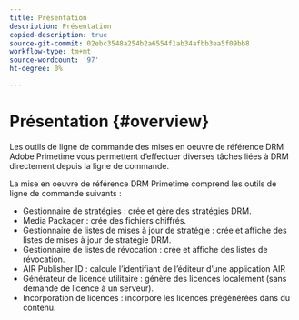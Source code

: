 ```yaml
---
title: Présentation
description: Présentation
copied-description: true
source-git-commit: 02ebc3548a254b2a6554f1ab34afbb3ea5f09bb8
workflow-type: tm+mt
source-wordcount: '97'
ht-degree: 0%

---
```


# Présentation {#overview}

Les outils de ligne de commande des mises en oeuvre de référence DRM Adobe Primetime vous permettent d’effectuer diverses tâches liées à DRM directement depuis la ligne de commande.

La mise en oeuvre de référence DRM Primetime comprend les outils de ligne de commande suivants :

* Gestionnaire de stratégies : crée et gère des stratégies DRM.
* Media Packager : crée des fichiers chiffrés.
* Gestionnaire de listes de mises à jour de stratégie : crée et affiche des listes de mises à jour de stratégie DRM.
* Gestionnaire de listes de révocation : crée et affiche des listes de révocation.
* AIR Publisher ID : calcule l’identifiant de l’éditeur d’une application AIR
* Générateur de licence utilitaire : génère des licences localement (sans demande de licence à un serveur).
* Incorporation de licences : incorpore les licences prégénérées dans du contenu.
